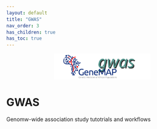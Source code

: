 ```yaml
---
layout: default
title: "GWAS"
nav_order: 3
has_children: true
has_toc: true
---
```


<p align="center"><img src="../assets/img/genemap-gwas-2.svg" height="50%" width="50%"></p>




# GWAS 
Genomw-wide association study tutotrials and workflows
